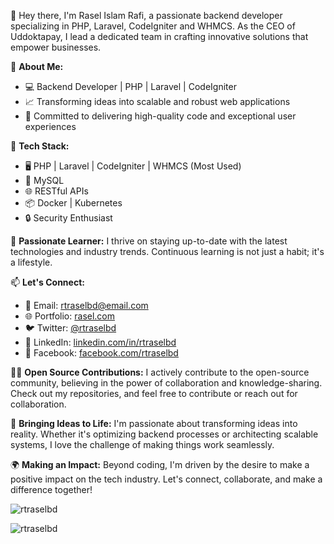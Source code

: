 👋 Hey there, I'm Rasel Islam Rafi, a passionate backend developer specializing in PHP, Laravel, CodeIgniter and WHMCS. As the CEO of Uddoktapay, I lead a dedicated team in crafting innovative solutions that empower businesses.

🚀 **About Me:**
- 💻 Backend Developer | PHP | Laravel | CodeIgniter
- 📈 Transforming ideas into scalable and robust web applications
- 🌟 Committed to delivering high-quality code and exceptional user experiences

🔧 **Tech Stack:**
- 🖥️ PHP | Laravel | CodeIgniter | WHMCS (Most Used)
- 🚀 MySQL
- 🌐 RESTful APIs
- 📦 Docker | Kubernetes
- 🔒 Security Enthusiast

🌱 **Passionate Learner:**
I thrive on staying up-to-date with the latest technologies and industry trends. Continuous learning is not just a habit; it's a lifestyle.

📫 **Let's Connect:**
- 📧 Email: [rtraselbd@email.com](mailto:rtraselbd@email.com)
- 🌐 Portfolio: [rasel.com](https://rasel.com)
- 🐦 Twitter: [@rtraselbd](https://twitter.com/rtraselbd)
- 💼 LinkedIn: [linkedin.com/in/rtraselbd](https://linkedin.com/in/rtraselbd)
- 📘 Facebook: [facebook.com/rtraselbd](https://facebook.com/rtraselbd)

👨‍💻 **Open Source Contributions:**
I actively contribute to the open-source community, believing in the power of collaboration and knowledge-sharing. Check out my repositories, and feel free to contribute or reach out for collaboration.

🌟 **Bringing Ideas to Life:**
I'm passionate about transforming ideas into reality. Whether it's optimizing backend processes or architecting scalable systems, I love the challenge of making things work seamlessly.

🌍 **Making an Impact:**
Beyond coding, I'm driven by the desire to make a positive impact on the tech industry. Let's connect, collaborate, and make a difference together!

<p align="left"> <img src="https://komarev.com/ghpvc/?username=rtraselbd&label=Profile%20views&color=0e75b6&style=flat" alt="rtraselbd" /> </p>
<p><img align="center" src="https://github-readme-stats.vercel.app/api?username=rtraselbd&show_icons=true&locale=en" alt="rtraselbd" /></p>
